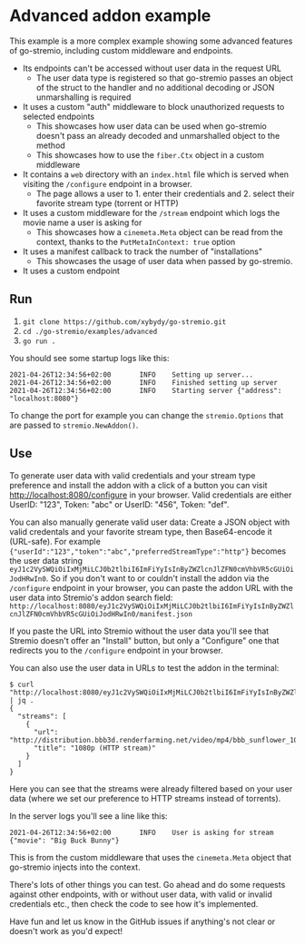 # Advanced addon example

This example is a more complex example showing some advanced features of go-stremio, including custom middleware and endpoints.

- Its endpoints can't be accessed without user data in the request URL
  - The user data type is registered so that go-stremio passes an object of the struct to the handler and no additional decoding or JSON unmarshalling is required
- It uses a custom "auth" middleware to block unauthorized requests to selected endpoints
  - This showcases how user data can be used when go-stremio doesn't pass an already decoded and unmarshalled object to the method
  - This showcases how to use the `fiber.Ctx` object in a custom middleware
- It contains a `web` directory with an `index.html` file which is served when visiting the `/configure` endpoint in a browser.
  - The page allows a user to 1. enter their credentials and 2. select their favorite stream type (torrent or HTTP)
- It uses a custom middleware for the `/stream` endpoint which logs the movie name a user is asking for
  - This showcases how a `cinemeta.Meta` object can be read from the context, thanks to the `PutMetaInContext: true` option
- It uses a manifest callback to track the number of "installations"
  - This showcases the usage of user data when passed by go-stremio.
- It uses a custom endpoint

## Run

1. `git clone https://github.com/xybydy/go-stremio.git`
2. `cd ./go-stremio/examples/advanced`
3. `go run .`

You should see some startup logs like this:

```text
2021-04-26T12:34:56+02:00       INFO    Setting up server...
2021-04-26T12:34:56+02:00       INFO    Finished setting up server
2021-04-26T12:34:56+02:00       INFO    Starting server {"address": "localhost:8080"}
```

To change the port for example you can change the `stremio.Options` that are passed to `stremio.NewAddon()`.

## Use

To generate user data with valid credentials and your stream type preference and install the addon with a click of a button you can visit <http://localhost:8080/configure> in your browser.
Valid credentials are either UserID: "123", Token: "abc" or UserID: "456", Token: "def".

You can also manually generate valid user data: Create a JSON object with valid credentals and your favorite stream type, then Base64-encode it (URL-safe). For example `{"userId":"123","token":"abc","preferredStreamType":"http"}` becomes the user data string `eyJ1c2VySWQiOiIxMjMiLCJ0b2tlbiI6ImFiYyIsInByZWZlcnJlZFN0cmVhbVR5cGUiOiJodHRwIn0`. So if you don't want to or couldn't install the addon via the `/configure` endpoint in your browser, you can paste the addon URL with the user data into Stremio's addon search field:
`http://localhost:8080/eyJ1c2VySWQiOiIxMjMiLCJ0b2tlbiI6ImFiYyIsInByZWZlcnJlZFN0cmVhbVR5cGUiOiJodHRwIn0/manifest.json`

If you paste the URL into Stremio without the user data you'll see that Stremio doesn't offer an "Install" button, but only a "Configure" one that redirects you to the `/configure` endpoint in your browser.

You can also use the user data in URLs to test the addon in the terminal:

```text
$ curl "http://localhost:8080/eyJ1c2VySWQiOiIxMjMiLCJ0b2tlbiI6ImFiYyIsInByZWZlcnJlZFN0cmVhbVR5cGUiOiJodHRwIn0/stream/movie/tt1254207.json" | jq .
{
  "streams": [
    {
      "url": "http://distribution.bbb3d.renderfarming.net/video/mp4/bbb_sunflower_1080p_30fps_normal.mp4",
      "title": "1080p (HTTP stream)"
    }
  ]
}
```

Here you can see that the streams were already filtered based on your user data (where we set our preference to HTTP streams instead of torrents).

In the server logs you'll see a line like this:

```text
2021-04-26T12:34:56+02:00       INFO    User is asking for stream       {"movie": "Big Buck Bunny"}
```

This is from the custom middleware that uses the `cinemeta.Meta` object that go-stremio injects into the context.

There's lots of other things you can test. Go ahead and do some requests against other endpoints, with or without user data, with valid or invalid credentials etc., then check the code to see how it's implemented.

Have fun and let us know in the GitHub issues if anything's not clear or doesn't work as you'd expect!
